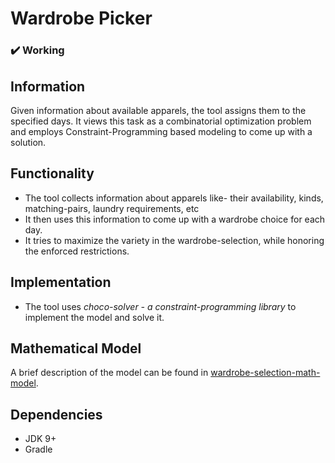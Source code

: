 # Wardrobe Picker 
### :heavy_check_mark: Working

## Information
Given information about available apparels, the tool assigns them to the specified days. It views this task as a combinatorial optimization problem and employs Constraint-Programming based modeling to come up with a solution.     
## Functionality
- The tool collects information about apparels like- their availability, kinds, matching-pairs, laundry requirements, etc
- It then uses this information to come up with a wardrobe choice for each day.
- It tries to maximize the variety in the wardrobe-selection, while honoring the enforced restrictions.
## Implementation 
- The tool uses *choco-solver - a constraint-programming library* to implement the model and solve it. 

## Mathematical Model
A brief description of the model can be found in [wardrobe-selection-math-model](wardrobe-selection-math-model.pdf).
## Dependencies
- JDK 9+
- Gradle
